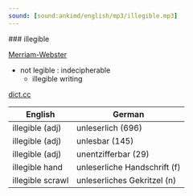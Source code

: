 ```yaml
---
sound: [sound:ankimd/english/mp3/illegible.mp3]
---
```


\### illegible

[Merriam-Webster](https://www.merriam-webster.com/dictionary/illegible)

- not legible : indecipherable
    - illegible writing

[dict.cc](https://www.dict.cc/illegible)

| English        | German       |
| -------------- | ------------ |
| illegible (adj) | unleserlich (696) |
| illegible (adj) | unlesbar (145) |
| illegible (adj) | unentzifferbar (29) |
| illegible hand | unleserliche Handschrift (f) |
| illegible scrawl | unleserliches Gekritzel (n) |
